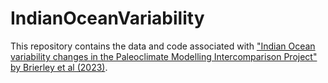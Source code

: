 # IndianOceanVariability
This repository contains the data and code associated with ["Indian Ocean variability changes in the Paleoclimate Modelling Intercomparison Project" by Brierley et al (2023)](https://cp.copernicus.org/articles/19/681/2023/).

